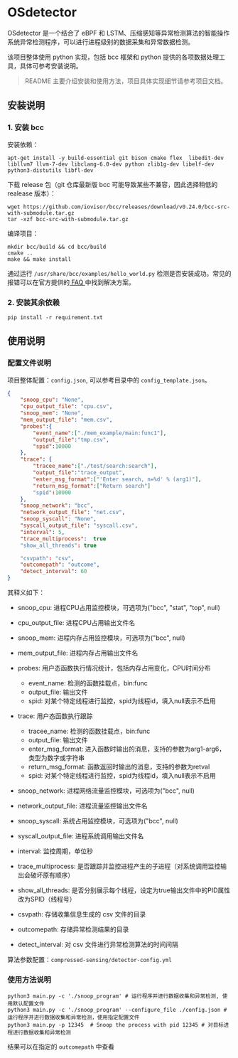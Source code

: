 # OSdetector

OSdetector 是一个结合了 eBPF 和 LSTM、压缩感知等异常检测算法的智能操作系统异常检测程序，可以进行进程级别的数据采集和异常数据检测。

该项目整体使用 python 实现，包括 bcc 框架和 python 提供的各项数据处理工具，具体可参考安装说明。

> README 主要介绍安装和使用方法，项目具体实现细节请参考项目文档。

## 安装说明

### 1. 安装 bcc

安装依赖：

```
apt-get install -y build-essential git bison cmake flex  libedit-dev libllvm7 llvm-7-dev libclang-6.0-dev python zlib1g-dev libelf-dev python3-distutils libfl-dev
```

下载 release 包（git 仓库最新版 bcc 可能导致某些不兼容，因此选择稍低的 realease 版本）：

```
wget https://github.com/iovisor/bcc/releases/download/v0.24.0/bcc-src-with-submodule.tar.gz
tar -xzf bcc-src-with-submodule.tar.gz
```

编译项目：

```
mkdir bcc/build && cd bcc/build
cmake ..
make && make install
```

通过运行 `/usr/share/bcc/examples/hello_world.py` 检测是否安装成功。常见的报错可以在官方提供的<a href="https://github.com/iovisor/bcc/blob/master/FAQ.txt"> FAQ </a>中找到解决方案。

### 2. 安装其余依赖

```
pip install -r requirement.txt
```

## 使用说明

### 配置文件说明

项目整体配置：`config.json`, 可以参考目录中的 `config_template.json`。

```json
{
    "snoop_cpu": "None",
    "cpu_output_file": "cpu.csv",
    "snoop_mem": "None",
    "mem_output_file": "mem.csv",
    "probes":{
        "event_name":["./mem_example/main:func1"],
        "output_file":"tmp.csv",
        "spid":10000
    },
    "trace": {
        "tracee_name":["./test/search:search"],
        "output_file":"trace_output",
        "enter_msg_format":["'Enter search, n=%d' % (arg1)"],
        "return_msg_format":["Return search"]
        "spid":10000
    },
    "snoop_network": "bcc",
    "network_output_file": "net.csv",
    "snoop_syscall": "None",
    "syscall_output_file": "syscall.csv",
    "interval": 5,
    "trace_multiprocess":  true
    "show_all_threads": true

    "csvpath": "csv",
    "outcomepath": "outcome",
    "detect_interval": 60
}
```

其释义如下：

+ snoop_cpu: 进程CPU占用监控模块，可选项为("bcc", "stat", "top", null)
+ cpu_output_file: 进程CPU占用输出文件名
+ snoop_mem: 进程内存占用监控模块，可选项为("bcc", null)
+ mem_output_file: 进程内存占用输出文件名
+ probes: 用户态函数执行情况统计，包括内存占用变化，CPU时间分布
    + event_name: 检测的函数挂载点，bin:func
    + output_file: 输出文件
    + spid: 对某个特定线程进行监控，spid为线程id，填入null表示不启用
+ trace: 用户态函数执行跟踪
    + tracee_name: 检测的函数挂载点，bin:func
    + output_file: 输出文件
    + enter_msg_format: 进入函数时输出的消息，支持的参数为arg1-arg6，类型为数字或字符串
    + return_msg_format: 函数返回时输出的消息，支持的参数为retval
    + spid: 对某个特定线程进行监控，spid为线程id，填入null表示不启用
+ snoop_network: 进程网络流量监控模块，可选项为("bcc", null)
+ network_output_file: 进程流量监控输出文件名
+ snoop_syscall: 系统占用监控模块，可选项为("bcc", null)
+ syscall_output_file: 进程系统调用输出文件名
+ interval: 监控周期，单位秒
+ trace_multiprocess: 是否跟踪并监控进程产生的子进程（对系统调用监控输出会破坏原有顺序）
+ show_all_threads: 是否分别展示每个线程，设定为true输出文件中的PID属性改为SPID（线程号）

+ csvpath: 存储收集信息生成的 csv 文件的目录
+ outcomepath: 存储异常检测结果的目录
+ detect_interval: 对 csv 文件进行异常检测算法的时间间隔


算法参数配置：`compressed-sensing/detector-config.yml`

### 使用方法说明

```
python3 main.py -c './snoop_program' # 运行程序并进行数据收集和异常检测, 使用默认配置文件
python3 main.py -c './snoop_program' --configure_file ./config.json # 运行程序并进行数据收集和异常检测，使用指定配置文件
python3 main.py -p 12345  # Snoop the process with pid 12345 # 对目标进程进行数据收集和异常检测
```

结果可以在指定的 `outcomepath` 中查看
